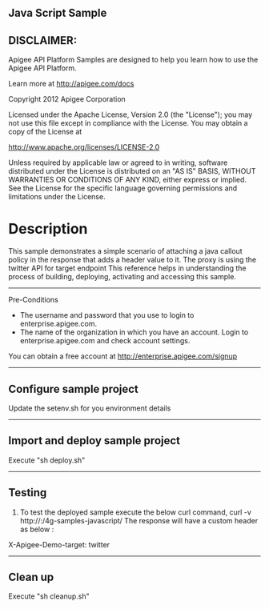 Java Script Sample--------------------------DISCLAIMER:--------------------------Apigee API Platform Samples are designed to help you learn how to usethe Apigee API Platform.Learn more at http://apigee.com/docs Copyright 2012 Apigee CorporationLicensed under the Apache License, Version 2.0 (the "License"); you may not usethis file except in compliance with the License. You may obtain a copyof the License athttp://www.apache.org/licenses/LICENSE-2.0Unless required by applicable law or agreed to in writing, softwaredistributed under the License is distributed on an "AS IS" BASIS,WITHOUT WARRANTIES OR CONDITIONS OF ANY KIND, either express or implied.See the License for the specific language governing permissions andlimitations under the License.# DescriptionThis sample demonstrates a simple scenario of attaching a java callout policy in the response that adds a header value to it.The proxy is using the twitter API for target endpointThis reference helps in understanding the process of building, deploying, activating and accessing this sample.--------------------------Pre-Conditions* The username and password that you use to login to enterprise.apigee.com.* The name of the organization in which you have an account. Login to   enterprise.apigee.com and check account settings.You can obtain a free account at http://enterprise.apigee.com/signup--------------------------Configure sample project--------------------------Update the setenv.sh for you environment details--------------------------Import and deploy sample project--------------------------Execute "sh deploy.sh"--------------------------Testing--------------------------1. To test the deployed sample execute the below curl command,curl -v http://<vhost>:<port>/4g-samples-javascript/The response will have a custom header as below :X-Apigee-Demo-target: twitter--------------------------Clean up--------------------------Execute "sh cleanup.sh"